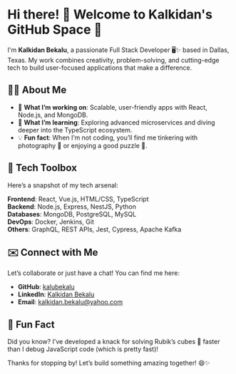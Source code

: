 # Hi there! 👋 Welcome to Kalkidan's GitHub Space 🚀

I'm **Kalkidan Bekalu**, a passionate Full Stack Developer 🖥️✨ based in Dallas, Texas. My work combines creativity, problem-solving, and cutting-edge tech to build user-focused applications that make a difference.

## 🧑‍💻 About Me
- 🔭 **What I’m working on**: Scalable, user-friendly apps with React, Node.js, and MongoDB.
- 🌱 **What I’m learning**: Exploring advanced microservices and diving deeper into the TypeScript ecosystem.
- 💡 **Fun fact**: When I’m not coding, you’ll find me tinkering with photography 📸 or enjoying a good puzzle 🧩.

## 💼 Tech Toolbox
Here’s a snapshot of my tech arsenal:

**Frontend**: React, Vue.js, HTML/CSS, TypeScript  
**Backend**: Node.js, Express, NestJS, Python  
**Databases**: MongoDB, PostgreSQL, MySQL  
**DevOps**: Docker, Jenkins, Git  
**Others**: GraphQL, REST APIs, Jest, Cypress, Apache Kafka


## ✉️ Connect with Me
Let’s collaborate or just have a chat! You can find me here:

- **GitHub**: [kalubekalu](https://github.com/kalubekalu)  
- **LinkedIn**: [Kalkidan Bekalu](https://www.linkedin.com/in/kalkidanaleme)  
- **Email**: [kalkidan.bekalu@yahoo.com](mailto:kalkidan.bekalu@yahoo.com)

## 🎉 Fun Fact
Did you know? I’ve developed a knack for solving Rubik’s cubes 🧊 faster than I debug JavaScript code (which is pretty fast)!

Thanks for stopping by! Let’s build something amazing together! 😄✨

